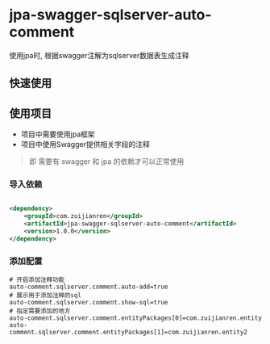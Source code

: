 # jpa-swagger-sqlserver-auto-comment

使用jpa时, 根据swagger注解为sqlserver数据表生成注释

## 快速使用

## 使用项目

* 项目中需要使用jpa框架
* 项目中使用Swagger提供相关字段的注释

> 即 需要有 swagger 和 jpa 的依赖才可以正常使用

### 导入依赖

```xml

<dependency>
    <groupId>com.zuijianren</groupId>
    <artifactId>jpa-swagger-sqlserver-auto-comment</artifactId>
    <version>1.0.0</version>
</dependency>
```

### 添加配置

```properties
# 开启添加注释功能
auto-comment.sqlserver.comment.auto-add=true
# 展示用于添加注释的sql
auto-comment.sqlserver.comment.show-sql=true
# 指定需要添加的地方
auto-comment.sqlserver.comment.entityPackages[0]=com.zuijianren.entity
auto-comment.sqlserver.comment.entityPackages[1]=com.zuijianren.entity2
```